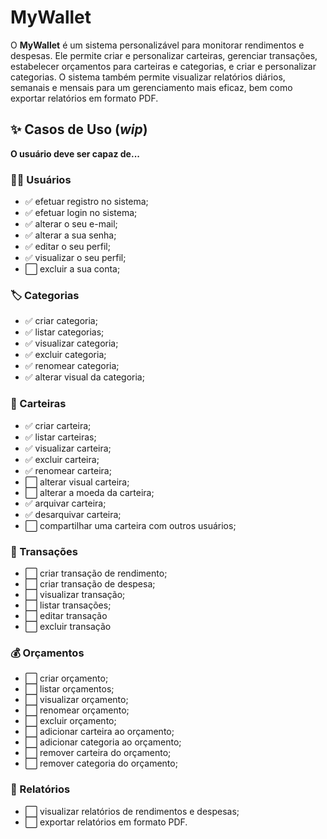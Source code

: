 # MyWallet

O **MyWallet** é um sistema personalizável para monitorar rendimentos e despesas. Ele permite criar e personalizar carteiras, gerenciar
transações, estabelecer orçamentos para carteiras e categorias, e criar e personalizar categorias. O sistema também permite visualizar 
relatórios diários, semanais e mensais para um gerenciamento mais eficaz, bem como exportar relatórios em formato PDF.

## :sparkles: Casos de Uso (_wip_)

**O usuário deve ser capaz de...**
 
### :person_curly_hair: Usuários

- ✅ efetuar registro no sistema;
- ✅ efetuar login no sistema;
- ✅ alterar o seu e-mail;
- ✅ alterar a sua senha;
- ✅ editar o seu perfil;
- ✅ visualizar o seu perfil;
- ⬜ excluir a sua conta;

### :label: Categorias

- ✅ criar categoria;
- ✅ listar categorias;
- ✅ visualizar categoria;
- ✅ excluir categoria;
- ✅ renomear categoria;
- ✅ alterar visual da categoria;

### :purse: Carteiras

- ✅ criar carteira;
- ✅ listar carteiras;
- ✅ visualizar carteira;
- ✅ excluir carteira;
- ✅ renomear carteira;
- ⬜ alterar visual carteira;
- ⬜ alterar a moeda da carteira;
- ✅ arquivar carteira;
- ✅ desarquivar carteira;
- ⬜ compartilhar uma carteira com outros usuários;

### :money_with_wings: Transações

- ⬜ criar transação de rendimento;
- ⬜ criar transação de despesa;
- ⬜ visualizar transação;
- ⬜ listar transações;
- ⬜ editar transação
- ⬜ excluir transação

### :moneybag: Orçamentos

- ⬜ criar orçamento;
- ⬜ listar orçamentos;
- ⬜ visualizar orçamento;
- ⬜ renomear orçamento;
- ⬜ excluir orçamento;
- ⬜ adicionar carteira ao orçamento;
- ⬜ adicionar categoria ao orçamento;
- ⬜ remover carteira do orçamento;
- ⬜ remover categoria do orçamento;

### :memo: Relatórios

- ⬜ visualizar relatórios de rendimentos e despesas;
- ⬜ exportar relatórios em formato PDF.
